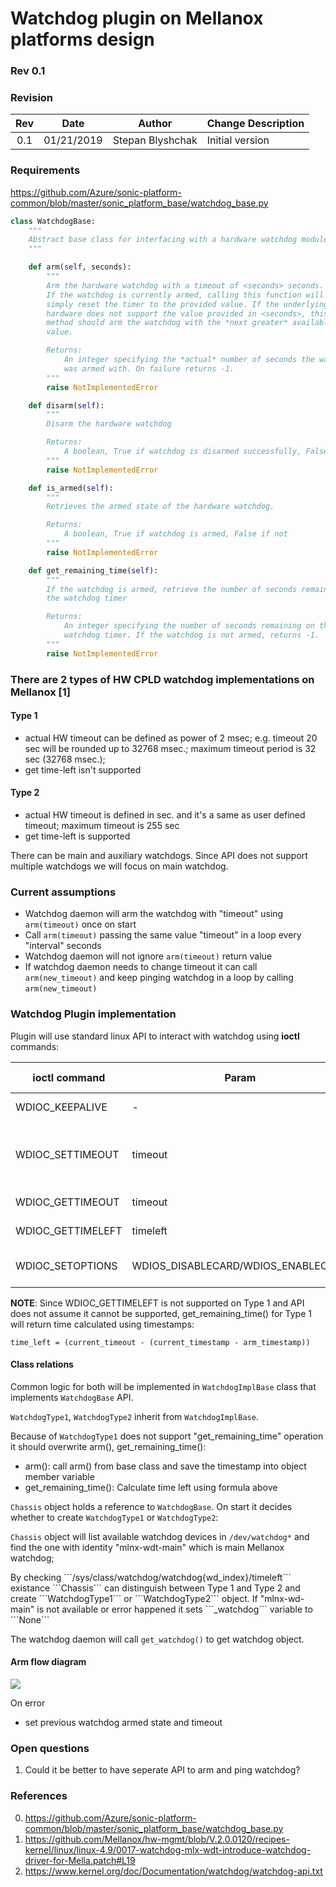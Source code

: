 # Watchdog plugin on Mellanox platforms design #

### Rev 0.1 ###

### Revision ###

 | Rev |     Date    |       Author       | Change Description                |
 |:---:|:-----------:|:------------------:|-----------------------------------|
 | 0.1 |  01/21/2019           |      Stepan Blyshchak      | Initial version        |
 
### Requirements ###

https://github.com/Azure/sonic-platform-common/blob/master/sonic_platform_base/watchdog_base.py
```python
class WatchdogBase:
    """
    Abstract base class for interfacing with a hardware watchdog module
    """

    def arm(self, seconds):
        """
        Arm the hardware watchdog with a timeout of <seconds> seconds.
        If the watchdog is currently armed, calling this function will
        simply reset the timer to the provided value. If the underlying
        hardware does not support the value provided in <seconds>, this
        method should arm the watchdog with the *next greater* available
        value.

        Returns:
            An integer specifying the *actual* number of seconds the watchdog
            was armed with. On failure returns -1.
        """
        raise NotImplementedError

    def disarm(self):
        """
        Disarm the hardware watchdog

        Returns:
            A boolean, True if watchdog is disarmed successfully, False if not
        """
        raise NotImplementedError

    def is_armed(self):
        """
        Retrieves the armed state of the hardware watchdog.

        Returns:
            A boolean, True if watchdog is armed, False if not
        """
        raise NotImplementedError

    def get_remaining_time(self):
        """
        If the watchdog is armed, retrieve the number of seconds remaining on
        the watchdog timer

        Returns:
            An integer specifying the number of seconds remaining on thei
            watchdog timer. If the watchdog is not armed, returns -1.
        """
        raise NotImplementedError
```

### There are 2 types of HW CPLD watchdog implementations on Mellanox [1] ###

#### Type 1 ####

- actual HW timeout can be defined as power of 2 msec;
e.g. timeout 20 sec will be rounded up to 32768 msec.; maximum timeout period is 32 sec (32768 msec.);
- get time-left isn't supported


#### Type 2 ####

- actual HW timeout is defined in sec. and it's a same as user defined timeout; maximum timeout is 255 sec
- get time-left is supported

There can be main and auxiliary watchdogs. Since API does not support multiple watchdogs we will focus on main watchdog.

### Current assumptions ###

- Watchdog daemon will arm the watchdog with "timeout" using ```arm(timeout)``` once on start
- Call ```arm(timeout)``` passing the same value "timeout" in a loop every "interval" seconds
- Watchdog daemon will not ignore ```arm(timeout)``` return value
- If watchdog daemon needs to change timeout it can call ```arm(new_timeout)``` and keep pinging watchdog in a loop by calling ```arm(new_timeout)```

### Watchdog Plugin implementation ###

Plugin will use standard linux API to interact with watchdog using <b>ioctl</b> commands:

| ioctl command     | Param                            | Comment                               | Supported by  |
|-------------------|----------------------------------|---------------------------------------|---------------|
|WDIOC_KEEPALIVE    | -                                | Ping watchdog                         | Type 1 & 2    |
|WDIOC_SETTIMEOUT   | timeout                          | Set timeout, return is actual timeout | Type 1 & 2    |
|WDIOC_GETTIMEOUT   | timeout                          | Get timeout                           | Type 1 & 2    |
|WDIOC_GETTIMELEFT  | timeleft                         | Get timeleft                          | Type 2        |
|WDIOC_SETOPTIONS   |WDIOS_DISABLECARD/WDIOS_ENABLECARD| Turn off/on watchdog                  | Type 1 & 2    |

<b>NOTE</b>: Since WDIOC_GETTIMELEFT is not supported on Type 1 and API does not assume it cannot be supported, get_remaining_time() for Type 1 will return time calculated using timestamps:
<p>

```time_left = (current_timeout - (current_timestamp - arm_timestamp))```

#### Class relations ####

Common logic for both will be implemented in ```WatchdogImplBase``` class that implements ```WatchdogBase``` API.
<p>

```WatchdogType1```, ```WatchdogType2``` inherit from ```WatchdogImplBase```.

Because of ```WatchdogType1``` does not support "get_remaining_time" operation it should overwrite arm(), get_remaining_time():
 - arm(): call arm() from base class and save the timestamp into object member variable
 - get_remaining_time(): Calculate time left using formula above

```Chassis``` object holds a reference to ```WatchdogBase```. On start it decides whether to create ```WatchdogType1``` or ```WatchdogType2```:

```Chassis``` object will list available watchdog devices in ```/dev/watchdog*``` and find the one with identity "mlnx-wdt-main" which is main Mellanox watchdog;
<p>
By checking ```/sys/class/watchdog/watchdog{wd_index}/timeleft``` existance ```Chassis``` can distinguish between Type 1 and Type 2 and create ```WatchdogType1``` or ```WatchdogType2``` object.
If "mlnx-wd-main" is not available or error happened it sets ```_watchdog``` variable to ```None```
<p>

The watchdog daemon will call ```get_watchdog()``` to get watchdog object.

#### Arm flow diagram ####

![](https://github.com/stepanblyschak/SONiC/blob/wd/images/pmon/mellanox/wd_arm.png)

On error
  - set previous watchdog armed state and timeout

### Open questions ###

1. Could it be better to have seperate API to arm and ping watchdog?

### References ###
0. https://github.com/Azure/sonic-platform-common/blob/master/sonic_platform_base/watchdog_base.py
1. https://github.com/Mellanox/hw-mgmt/blob/V.2.0.0120/recipes-kernel/linux/linux-4.9/0017-watchdog-mlx-wdt-introduce-watchdog-driver-for-Mella.patch#L19
2. https://www.kernel.org/doc/Documentation/watchdog/watchdog-api.txt
